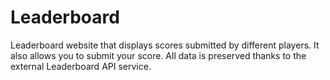# Leaderboard
Leaderboard website that displays scores submitted by different players. It also allows you to submit your score. All data is preserved thanks to the external Leaderboard API service.
